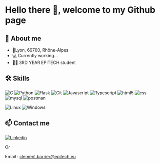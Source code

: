 # Hello there 👋, welcome to my Github page 

## 🚀 About me
- 📍Lyon, 69700, Rhône-Alpes
- 💻 Currently working...
- 👨‍🎓 3RD YEAR EPITECH student

## 🛠 Skills
![C](https://img.shields.io/badge/C-136CD2?style=for-the-badge&logo=c&logoColor=white)
![Python](https://img.shields.io/badge/Python-306998?style=for-the-badge&logo=Python&logoColor=white)
![Flask](https://img.shields.io/badge/Flask-FFFFFF?style=for-the-badge&logo=flask&logoColor=black)
![Git](https://img.shields.io/badge/git-F1502F?style=for-the-badge&logo=git&logoColor=white)
![Javascript](https://img.shields.io/badge/javascript-F0DB4F?style=for-the-badge&logo=javascript&logoColor=white)
![Typescript](https://img.shields.io/badge/typescript-007acc?style=for-the-badge&logo=typescript&logoColor=white)
![html5](https://img.shields.io/badge/html5-E34C26?style=for-the-badge&logo=html5&logoColor=white)
![css](https://img.shields.io/badge/css-5C33FF?style=for-the-badge&logo=css3&logoColor=white)
![mysql](https://img.shields.io/badge/mysql-F29111?style=for-the-badge&logo=mysql&logoColor=white)
![postman](https://img.shields.io/badge/postman-EF5B25?style=for-the-badge&logo=postman&logoColor=white)

![Linux](https://img.shields.io/badge/linux-333333?style=for-the-badge&logo=linux&logoColor=white)
![Windows](https://img.shields.io/badge/windows-02A5FF?style=for-the-badge&logo=windows&logoColor=white)

## 📫 Contact me
[![Linkedin](https://img.shields.io/badge/linkedin-0A66C2?style=for-the-badge&logo=linkedin&logoColor=white)](https://lnkd.in/eW6gEvhq)

Or

Email : clement.barrier@epitech.eu
